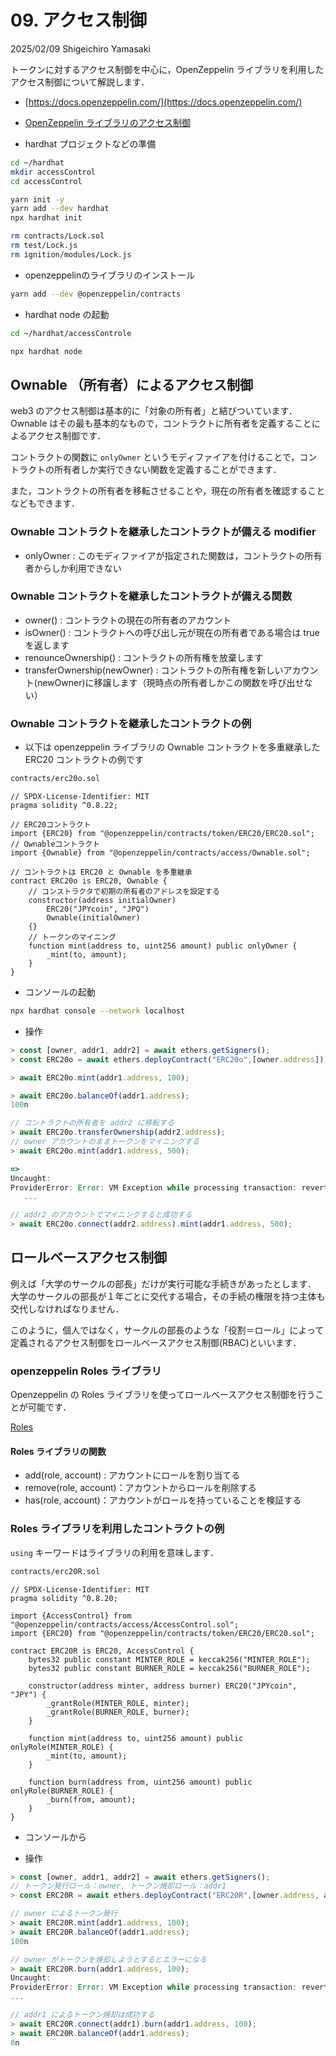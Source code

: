# 09. アクセス制御

2025/02/09
Shigeichiro Yamasaki

トークンに対するアクセス制御を中心に，OpenZeppelin ライブラリを利用したアクセス制御について解説します．

* [https://docs.openzeppelin.com/](https://docs.openzeppelin.com/)
* [OpenZeppelin ライブラリのアクセス制御](https://docs.openzeppelin.com/contracts/5.x/access-control)

*  hardhat プロジェクトなどの準備

```bash
cd ~/hardhat
mkdir accessControl
cd accessControl

yarn init -y
yarn add --dev hardhat
npx hardhat init

rm contracts/Lock.sol
rm test/Lock.js
rm ignition/modules/Lock.js
```

* openzeppelinのライブラリのインストール
  
```bash
yarn add --dev @openzeppelin/contracts
```

* hardhat node の起動

```bash
cd ~/hardhat/accessControle

npx hardhat node
```

## Ownable （所有者）によるアクセス制御

web3 のアクセス制御は基本的に「対象の所有者」と結びついています．
Ownable はその最も基本的なもので，コントラクトに所有者を定義することによるアクセス制御です．

コントラクトの関数に `onlyOwner` というモディファイアを付けることで，コントラクトの所有者しか実行できない関数を定義することができます．

また，コントラクトの所有者を移転させることや，現在の所有者を確認することなどもできます．

###  Ownable コントラクトを継承したコントラクトが備える modifier

* onlyOwner : このモディファイアが指定された関数は，コントラクトの所有者からしか利用できない

###  Ownable コントラクトを継承したコントラクトが備える関数

* owner() : コントラクトの現在の所有者のアカウント
* isOwner() : コントラクトへの呼び出し元が現在の所有者である場合は true を返します
* renounceOwnership() : コントラクトの所有権を放棄します
* transferOwnership(newOwner) : コントラクトの所有権を新しいアカウント(newOwner)に移譲します（現時点の所有者しかこの関数を呼び出せない）

### Ownable コントラクトを継承したコントラクトの例

* 以下は  openzeppelin ライブラリの Ownable コントラクトを多重継承した ERC20 コントラクトの例です

```bash
contracts/erc20o.sol
```
```solidity
// SPDX-License-Identifier: MIT
pragma solidity ^0.8.22;

// ERC20コントラクト
import {ERC20} from "@openzeppelin/contracts/token/ERC20/ERC20.sol";
// Ownableコントラクト
import {Ownable} from "@openzeppelin/contracts/access/Ownable.sol";

// コントラクトは ERC20 と Ownable を多重継承
contract ERC20o is ERC20, Ownable {
    // コンストラクタで初期の所有者のアドレスを設定する
    constructor(address initialOwner)
        ERC20("JPYcoin", "JPQ")
        Ownable(initialOwner)
    {}
    // トークンのマイニング
    function mint(address to, uint256 amount) public onlyOwner {
        _mint(to, amount);
    }
}

```

* コンソールの起動
  
```bash
npx hardhat console --network localhost 
```

* 操作

```js
> const [owner, addr1, addr2] = await ethers.getSigners();
> const ERC20o = await ethers.deployContract("ERC20o",[owner.address]);

> await ERC20o.mint(addr1.address, 100);

> await ERC20o.balanceOf(addr1.address);
100n

// コントラクトの所有者を addr2 に移転する
> await ERC20o.transferOwnership(addr2.address); 
// owner アカウントのままトークンをマイニングする
> await ERC20o.mint(addr1.address, 500);

=>
Uncaught:
ProviderError: Error: VM Exception while processing transaction: reverted with custom error 'OwnableUnauthorizedAccount("0xf39Fd6e51aad88F6F4ce6aB8827279cffFb92266")'
   ...

// addr2 のアカウントでマイニングすると成功する
> await ERC20o.connect(addr2.address).mint(addr1.address, 500);
```

## ロールベースアクセス制御

例えば「大学のサークルの部長」だけが実行可能な手続きがあったとします．
大学のサークルの部長が１年ごとに交代する場合，その手続の権限を持つ主体も交代しなければなりません．

このように，個人ではなく，サークルの部長のような「役割＝ロール」によって定義されるアクセス制御をロールベースアクセス制御(RBAC)といいます．

### openzeppelin Roles ライブラリ
  
Openzeppelin の Roles ライブラリを使ってロールベースアクセス制御を行うことが可能です．

[Roles](https://docs.openzeppelin.com/contracts/2.x/api/access#Roles)

#### Roles ライブラリの関数

*  add(role, account) : アカウントにロールを割り当てる
*  remove(role, account)：アカウントからロールを削除する
*  has(role, account)：アカウントがロールを持っていることを検証する

### Roles ライブラリを利用したコントラクトの例

`using` キーワードはライブラリの利用を意味します．

```bash
contracts/erc20R.sol
```

```solidity
// SPDX-License-Identifier: MIT
pragma solidity ^0.8.20;

import {AccessControl} from "@openzeppelin/contracts/access/AccessControl.sol";
import {ERC20} from "@openzeppelin/contracts/token/ERC20/ERC20.sol";

contract ERC20R is ERC20, AccessControl {
    bytes32 public constant MINTER_ROLE = keccak256("MINTER_ROLE");
    bytes32 public constant BURNER_ROLE = keccak256("BURNER_ROLE");

    constructor(address minter, address burner) ERC20("JPYcoin", "JPY") {
        _grantRole(MINTER_ROLE, minter);
        _grantRole(BURNER_ROLE, burner);
    }

    function mint(address to, uint256 amount) public onlyRole(MINTER_ROLE) {
        _mint(to, amount);
    }

    function burn(address from, uint256 amount) public onlyRole(BURNER_ROLE) {
        _burn(from, amount);
    }
}
```


* コンソールから
  
* 操作

```js
> const [owner, addr1, addr2] = await ethers.getSigners();
// トークン発行ロール：owner, トークン焼却ロール：addr1
> const ERC20R = await ethers.deployContract("ERC20R",[owner.address, addr1.address]);

// owner によるトークン発行
> await ERC20R.mint(addr1.address, 100);
> await ERC20R.balanceOf(addr1.address);
100n

// owner がトークンを焼却しようとするとエラーになる
> await ERC20R.burn(addr1.address, 100);
Uncaught:
ProviderError: Error: VM Exception while processing transaction: reverted with custom error 'AccessControlUnauthorizedAccount("0xf39Fd6e51aad88F6F4ce6aB8827279cffFb92266", "0x3c11d16cbaffd01df69ce1c404f6340ee057498f5f00246190ea54220576a848")'
...

// addr1 によるトークン焼却は成功する
> await ERC20R.connect(addr1).burn(addr1.address, 100);
> await ERC20R.balanceOf(addr1.address);
0n
```